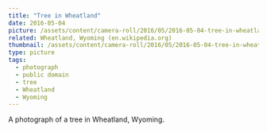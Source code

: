 ```yaml
---
title: "Tree in Wheatland"
date: 2016-05-04
picture: /assets/content/camera-roll/2016/05/2016-05-04-tree-in-wheatland/20160505_014658020_iOS.jpg
related: Wheatland, Wyoming (en.wikipedia.org)
thumbnail: /assets/content/camera-roll/2016/05/2016-05-04-tree-in-wheatland/20160505_014658020_iOS-thumbnail.jpg
type: picture
tags:
  - photograph
  - public domain
  - tree
  - Wheatland
  - Wyoming
---
```

A photograph of a tree in Wheatland, Wyoming.